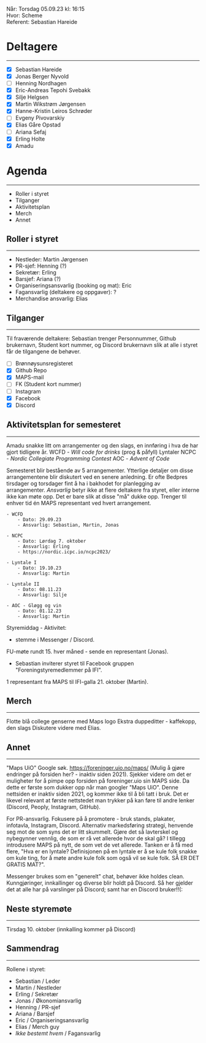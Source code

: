 Når: Torsdag 05.09.23 kl: 16:15  
Hvor: Scheme  
Referent: Sebastian Hareide

# Deltagere
___
- [x] Sebastian Hareide
- [x] Jonas Berger Nyvold
- [ ] Henning Nordhagen
- [x] Eric-Andreas Tepohi Svebakk
- [x] Silje Helgsen
- [x] Martin Wikstrøm Jørgensen
- [x] Hanne-Kristin Leiros Schrøder
- [ ] Evgeny Pivovarskiy
- [x] Elias Gåre Opstad
- [ ] Ariana Sefaj
- [x] Erling Holte
- [x] Amadu

# Agenda
___
* Roller i styret
* Tilganger
* Aktivitetsplan
* Merch
* Annet

## Roller i styret
___
- Nestleder: Martin Jørgensen
- PR-sjef: Henning (?)
- Sekretær: Erling
- Barsjef: Ariana (?)
- Organiseringsansvarlig (booking og mat): Eric
- Fagansvarlig (deltakere og oppgaver): ?
- Merchandise ansvarlig: Elias

## Tilganger
___
Til fraværende deltakere: Sebastian trenger Personnummer, Github brukernavn, Student kort nummer, og Discord brukernavn slik at alle i styret får de tilgangene de behøver.
- [ ] Brønnøysunsregisteret
- [x] Github Repo
- [x] MAPS-mail
- [ ] FK (Student kort nummer)
- [ ] Instagram 
- [x] Facebook
- [x] Discord

## Aktivitetsplan for semesteret
___
Amadu snakke litt om arrangementer og den slags, en innføring i hva de har gjort tidligere år.
WCFD - *Will code for drinks* (prog & påfyll)
Lyntaler
NCPC - *Nordic Collegiate Programming Contest*
AOC - *Advent of Code*

Semesteret blir bestående av 5 arrangementer. Ytterlige detaljer om disse arrangementene blir diskutert ved en senere anledning. Er ofte Bedpres tirsdager og torsdager fint å ha i bakhodet for planlegging av arrangementer.
*Ansvarlig* betyr ikke at flere deltakere fra styret, eller interne ikke kan møte opp. Det er bare slik at disse "må" dukke opp. Trenger til enhver tid én MAPS representant ved hvert arrangement.


	- WCFD
		- Dato: 29.09.23
		- Ansvarlig: Sebastian, Martin, Jonas 

	- NCPC 
		- Dato: Lørdag 7. oktober
		- Ansvarlig: Erling
		- https://nordic.icpc.io/ncpc2023/

	- Lyntale I 
		- Dato: 19.10.23
		- Ansvarlig: Martin

	- Lyntale II 
		- Dato: 08.11.23
		- Ansvarlig: Silje

	- AOC - Gløgg og vin
		- Dato: 01.12.23
		- Ansvarlig: Martin

Styremiddag - Aktivitet: 
- stemme i Messenger / Discord.

FU-møte rundt 15. hver måned - sende en representant (Jonas).
- Sebastian inviterer styret til Facebook gruppen "Foreningstyremedlemmer på IFI".

1 representant fra MAPS til IFI-galla 21. oktober (Martin).

## Merch
___
Flotte blå college genserne med Maps logo
Ekstra duppeditter - kaffekopp, den slags
Diskutere videre med Elias.

## Annet
___
"Maps UiO" Google søk.
https://foreninger.uio.no/maps/ (Mulig å gjøre endringer på forsiden her? - inaktiv siden 2021). 
Sjekker videre om det er muligheter for å pimpe opp forsiden på foreninger.uio sin MAPS side. Da dette er første som dukker opp når man googler "Maps UiO". Denne nettsiden er inaktiv siden 2021, og kommer ikke til å bli tatt i bruk. Det er likevel relevant at første nettstedet man trykker på kan føre til andre lenker (Discord, Peoply, Instagram, GitHub).

For PR-ansvarlig. Fokusere på å promotere - bruk stands, plakater, infotavla, Instagram, Discord. Alternativ markedsføring strategi, henvende seg mot de som syns det er litt skummelt. Gjøre det så lavterskel og nybegynner vennlig, de som er rå vet allerede hvor de skal gå? I tillegg introdusere MAPS på nytt, de som vet de vet allerede. Tanken er å få med flere, "Hva er en lyntale? Definisjonen på en lyntale er å se kule folk snakke om kule ting, for å møte andre kule folk som også vil se kule folk. SÅ ER DET GRATIS MAT?".

Messenger brukes som en "generelt" chat, behøver ikke holdes clean. Kunngjøringer, innkallinger og diverse blir holdt på Discord. Så her gjelder det at alle har på varslinger på Discord; samt har en Discord bruker!!(:

## Neste styremøte
___
Tirsdag 10. oktober (innkalling kommer på Discord)

## Sammendrag
___
Rollene i styret:
- Sebastian / Leder
- Martin / Nestleder
- Erling / Sekretær
- Jonas / Økonomiansvarlig
- Henning / PR-sjef
- Ariana / Barsjef
- Eric / Organiseringsansvarlig
- Elias / Merch guy
- *Ikke bestemt hvem* / Fagansvarlig